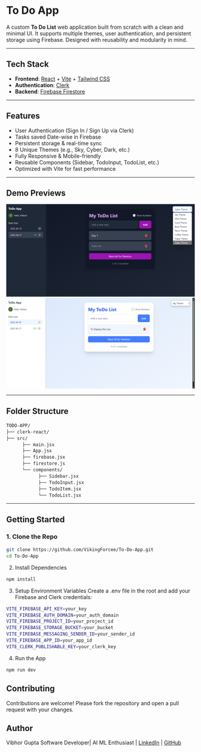 # To Do App

A custom **To Do List** web application built from scratch with a clean and minimal UI. It supports multiple themes, user authentication, and persistent storage using Firebase. Designed with reusability and modularity in mind.

---

## Tech Stack

- **Frontend**: [React](https://react.dev/) + [Vite](https://vitejs.dev/) + [Tailwind CSS](https://tailwindcss.com/)
- **Authentication**: [Clerk](https://clerk.dev/)
- **Backend**: [Firebase Firestore](https://firebase.google.com/docs/firestore)

---

## Features

- User Authentication (Sign In / Sign Up via Clerk)
- Tasks saved Date-wise in Firebase
- Persistent storage & real-time sync
- 8 Unique Themes (e.g., Sky, Cyber, Dark, etc.)
- Fully Responsive & Mobile-friendly
- Reusable Components (Sidebar, TodoInput, TodoList, etc.)
- Optimized with Vite for fast performance

---

## Demo Previews

![Preview Light Theme](./public/cyber.png)
![Preview Dark Theme](./public/skyblue.png)

---

## Folder Structure
```bash
TODO-APP/
├── clerk-react/
├── src/
      ├── main.jsx
      ├── App.jsx
      ├── firebase.jsx
      ├── firestore.js
      └── components/
            ├── Sidebar.jsx
            ├── TodoInput.jsx
            ├── TodoItem.jsx
            └── TodoList.jsx
```
---

## Getting Started

### 1. Clone the Repo

```bash
git clone https://github.com/VikingForcee/To-Do-App.git
cd To-Do-App
```

2. Install Dependencies
```bash
npm install
```

3. Setup Environment Variables
Create a .env file in the root and add your Firebase and Clerk credentials:

```bash
VITE_FIREBASE_API_KEY=your_key
VITE_FIREBASE_AUTH_DOMAIN=your_auth_domain
VITE_FIREBASE_PROJECT_ID=your_project_id
VITE_FIREBASE_STORAGE_BUCKET=your_bucket
VITE_FIREBASE_MESSAGING_SENDER_ID=your_sender_id
VITE_FIREBASE_APP_ID=your_app_id
VITE_CLERK_PUBLISHABLE_KEY=your_clerk_key
```

4. Run the App
```bash
npm run dev
```

## Contributing
Contributions are welcome! Please fork the repository and open a pull request with your changes.

## Author
Vibhor Gupta
Software Developer| AI ML Enthusiast | [LinkedIn](https://www.linkedin.com/in/vibhor-gupta-221a3328a/) | [GitHub](https://github.com/VikingForcee)
